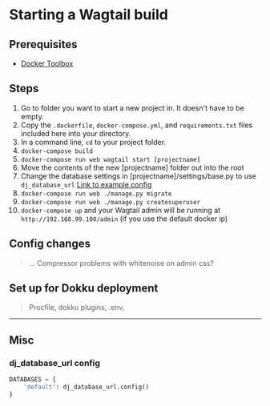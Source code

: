 # Starting a Wagtail build

## Prerequisites

- [Docker Toolbox](https://www.docker.com/docker-toolbox)

## Steps

1. Go to folder you want to start a new project in. It doesn't have to be empty.
2. Copy the `.dockerfile`, `docker-compose.yml`, and `requirements.txt` files included here into your directory.
3. In a command line, `cd` to your project folder.
4. `docker-compose build`
5. `docker-compose run web wagtail start [projectname]`
6. Move the contents of the new [projectname] folder out into the root
7. Change the database settings in [projectname]/settings/base.py to use `dj_database_url` [Link to example config](#dj_database_url-config)
8. `docker-compose run web ./manage.py migrate`
9. `docker-compose run web ./manage.py createsuperuser`
10. `docker-compose up` and your Wagtail admin will be running at `http://192.168.99.100/admin` (if you use the default docker ip)

## Config changes

> ... Compressor problems with whitenoise on admin css?

## Set up for Dokku deployment

> Procfile, dokku plugins, .env, 

___

## Misc

### dj_database_url config

```python
DATABASES = {
    'default': dj_database_url.config()
}
```

